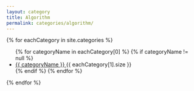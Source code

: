 ```yaml
---
layout: category
title: Algorithm
permalink: categories/algorithm/
---
```


<div>
  {% for eachCategory in site.categories %}
    <ul class="categories">
      {% for categoryName in eachCategory[0] %}
        {% if categoryName != null %}
          <li>
            <span><a href="/categories/{{ categoryName }}">
              {{ categoryName }}
            </a></span>
            <span class="count">{{ eachCategory[1].size }}</span>
          </li>
        {% endif %}
      {% endfor %}
    </ul>
  {% endfor %}
</div>

